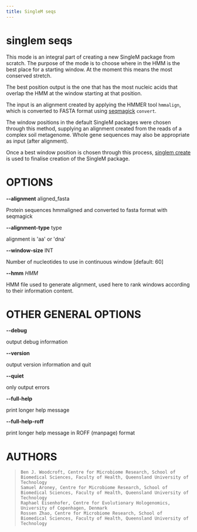 ```yaml
---
title: SingleM seqs
---
```

# singlem seqs
This mode is an integral part of creating a new SingleM package from scratch. The purpose of the mode is to choose where in the HMM is the best place for a starting window. At the moment this means the most conserved stretch.

The best position output is the one that has the most nucleic acids that overlap the HMM at the window starting at that position.

The input is an alignment created by applying the HMMER tool `hmmalign`, which is converted to FASTA format using [seqmagick](https://github.com/fhcrc/seqmagick) `convert`.

The window positions in the default SingleM packages were chosen through this method, supplying an alignment created from the reads of a complex soil metagenome. Whole gene sequences may also be appropriate as input (after alignment).

Once a best window position is chosen through this process, [singlem create](/advanced/create) is used to finalise creation of the SingleM package.

OPTIONS
=======

**\--alignment** aligned_fasta

  Protein sequences hmmaligned and converted to fasta format with
    seqmagick

**\--alignment-type** type

  alignment is \'aa\' or \'dna\'

**\--window-size** INT

  Number of nucleotides to use in continuous window [default: 60]

**\--hmm** *HMM*

  HMM file used to generate alignment, used here to rank windows
    according to their information content.

OTHER GENERAL OPTIONS
=====================

**\--debug**

  output debug information

**\--version**

  output version information and quit

**\--quiet**

  only output errors

**\--full-help**

  print longer help message

**\--full-help-roff**

  print longer help message in ROFF (manpage) format

AUTHORS
=======

>     Ben J. Woodcroft, Centre for Microbiome Research, School of Biomedical Sciences, Faculty of Health, Queensland University of Technology
>     Samuel Aroney, Centre for Microbiome Research, School of Biomedical Sciences, Faculty of Health, Queensland University of Technology
>     Raphael Eisenhofer, Centre for Evolutionary Hologenomics, University of Copenhagen, Denmark
>     Rossen Zhao, Centre for Microbiome Research, School of Biomedical Sciences, Faculty of Health, Queensland University of Technology
